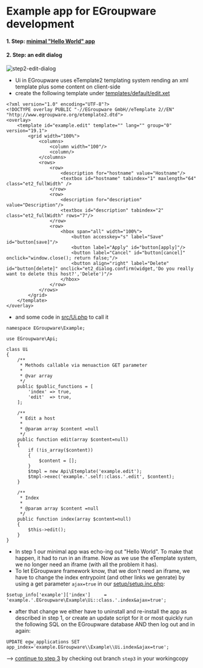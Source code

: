 # Example app for EGroupware development

#### 1. Step: [minimal "Hello World" app](https://github.com/EGroupware/example/tree/step1)

#### 2. Step: an edit dialog
![step2-edit-dialog](https://user-images.githubusercontent.com/972180/68398527-2e6e3f80-0175-11ea-8eb0-81132ffc30f1.png)

* Ui in EGroupware uses eTemplate2 templating system rending an xml template plus some content on client-side
* create the following template under [templates/default/edit.xet](https://github.com/EGroupware/example/tree/step2/templates/default)
```
<?xml version="1.0" encoding="UTF-8"?>
<!DOCTYPE overlay PUBLIC "-//EGroupware GmbH//eTemplate 2//EN" "http://www.egroupware.org/etemplate2.dtd">
<overlay>
	<template id="example.edit" template="" lang="" group="0" version="19.1">
		<grid width="100%">
			<columns>
				<column width="100"/>
				<column/>
			</columns>
			<rows>
				<row>
					<description for="hostname" value="Hostname"/>
					<textbox id="hostname" tabindex="1" maxlength="64" class="et2_fullWidth" />
				</row>
				<row>
					<description for="description" value="Description"/>
					<textbox id="description" tabindex="2" class="et2_fullWidth" rows="7"/>
				</row>
				<row>
					<hbox span="all" width="100%">
						<button accesskey="s" label="Save" id="button[save]"/>
						<button label="Apply" id="button[apply]"/>
						<button label="Cancel" id="button[cancel]" onclick="window.close(); return false;"/>
						<button align="right" label="Delete" id="button[delete]" onclick="et2_dialog.confirm(widget,'Do you really want to delete this host?','Delete')"/>
					</hbox>
				</row>
			</rows>
		</grid>
	</template>
</overlay>
```
* and some code in [src/Ui.php](https://github.com/EGroupware/example/tree/step2/src/Ui.php) to call it
```
namespace EGroupware\Example;

use EGroupware\Api;

class Ui
{
	/**
	 * Methods callable via menuaction GET parameter
	 *
	 * @var array
	 */
	public $public_functions = [
		'index' => true,
		'edit'  => true,
	];

	/**
	 * Edit a host
	 *
	 * @param array $content =null
	 */
	public function edit(array $content=null)
	{
		if (!is_array($content))
		{
			$content = [];
		}
		$tmpl = new Api\Etemplate('example.edit');
		$tmpl->exec('example.'.self::class.'.edit', $content);
	}

	/**
	 * Index
	 *
	 * @param array $content =null
	 */
	public function index(array $content=null)
	{
		$this->edit();
	}
}
```
* In step 1 our minimal app was echo-ing out "Hello World". To make that happen, it had to run in an iframe. Now as we use the eTemplate system, we no longer need an iframe (with all the problem it has).
* To let EGroupware framework know, that we don't need an iframe, we have to change the index entrypoint (and other links we genrate) by using a get parameter ```ajax=true``` in our [setup/setup.inc.php]():
```
$setup_info['example']['index']     = 'example.'.EGroupware\Example\Ui::class.'.index&ajax=true';
```
* after that change we either have to uninstall and re-install the app as described in step 1, or create an update script for it or most quickly run the following SQL on the EGroupware database AND then log out and in again:
```
UPDATE egw_applications SET app_index='example.EGroupware\\Example\\Ui.index&ajax=true';
```
--> [continue to step 3](https://github.com/EGroupware/example/tree/step3) by checking out branch ```step3``` in your workingcopy

